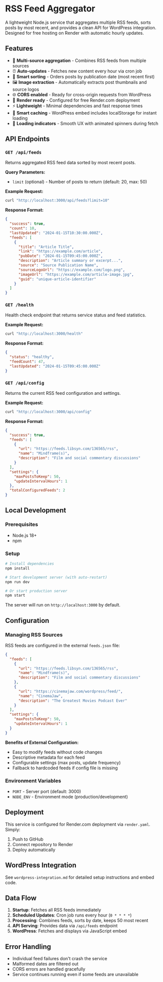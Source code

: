 # RSS Feed Aggregator

A lightweight Node.js service that aggregates multiple RSS feeds, sorts posts by most recent, and provides a clean API for WordPress integration. Designed for free hosting on Render with automatic hourly updates.

## Features

- 📡 **Multi-source aggregation** - Combines RSS feeds from multiple sources
- ⏰ **Auto-updates** - Fetches new content every hour via cron job
- 🔄 **Smart sorting** - Orders posts by publication date (most recent first)
- 🖼️ **Image extraction** - Automatically extracts post thumbnails and source logos
- 🌐 **CORS enabled** - Ready for cross-origin requests from WordPress
- 🚀 **Render ready** - Configured for free Render.com deployment
- ⚡ **Lightweight** - Minimal dependencies and fast response times
- 💾 **Smart caching** - WordPress embed includes localStorage for instant loading
- 🔄 **Loading indicators** - Smooth UX with animated spinners during fetch

## API Endpoints

### `GET /api/feeds`

Returns aggregated RSS feed data sorted by most recent posts.

**Query Parameters:**
- `limit` (optional) - Number of posts to return (default: 20, max: 50)

**Example Request:**
```bash
curl "http://localhost:3000/api/feeds?limit=10"
```

**Response Format:**
```json
{
  "success": true,
  "count": 10,
  "lastUpdated": "2024-01-15T10:30:00.000Z",
  "feeds": [
    {
      "title": "Article Title",
      "link": "https://example.com/article",
      "pubDate": "2024-01-15T09:45:00.000Z",
      "description": "Article summary or excerpt...",
      "source": "Source Publication Name",
      "sourceLogoUrl": "https://example.com/logo.png",
      "imageUrl": "https://example.com/article-image.jpg",
      "guid": "unique-article-identifier"
    }
  ]
}
```

### `GET /health`

Health check endpoint that returns service status and feed statistics.

**Example Request:**
```bash
curl "http://localhost:3000/health"
```

**Response Format:**
```json
{
  "status": "healthy",
  "feedCount": 47,
  "lastUpdated": "2024-01-15T09:45:00.000Z"
}
```

### `GET /api/config`

Returns the current RSS feed configuration and settings.

**Example Request:**
```bash
curl "http://localhost:3000/api/config"
```

**Response Format:**
```json
{
  "success": true,
  "feeds": [
    {
      "url": "https://feeds.libsyn.com/136565/rss",
      "name": "Mindframe(s)",
      "description": "Film and social commentary discussions"
    }
  ],
  "settings": {
    "maxPostsToKeep": 50,
    "updateIntervalHours": 1
  },
  "totalConfiguredFeeds": 2
}
```

## Local Development

### Prerequisites
- Node.js 18+ 
- npm

### Setup
```bash
# Install dependencies
npm install

# Start development server (with auto-restart)
npm run dev

# Or start production server
npm start
```

The server will run on `http://localhost:3000` by default.

## Configuration

### Managing RSS Sources
RSS feeds are configured in the external `feeds.json` file:

```json
{
  "feeds": [
    {
      "url": "https://feeds.libsyn.com/136565/rss",
      "name": "Mindframe(s)",
      "description": "Film and social commentary discussions"
    },
    {
      "url": "https://cinemajaw.com/wordpress/feed/",
      "name": "CinemaJaw",
      "description": "The Greatest Movies Podcast Ever"
    }
  ],
  "settings": {
    "maxPostsToKeep": 50,
    "updateIntervalHours": 1
  }
}
```

**Benefits of External Configuration:**
- Easy to modify feeds without code changes
- Descriptive metadata for each feed
- Configurable settings (max posts, update frequency)
- Fallback to hardcoded feeds if config file is missing

### Environment Variables
- `PORT` - Server port (default: 3000)
- `NODE_ENV` - Environment mode (production/development)

## Deployment

This service is configured for Render.com deployment via `render.yaml`. Simply:

1. Push to GitHub
2. Connect repository to Render
3. Deploy automatically

## WordPress Integration

See `wordpress-integration.md` for detailed setup instructions and embed code.

## Data Flow

1. **Startup**: Fetches all RSS feeds immediately
2. **Scheduled Updates**: Cron job runs every hour (`0 * * * *`)
3. **Processing**: Combines feeds, sorts by date, keeps 50 most recent
4. **API Serving**: Provides data via `/api/feeds` endpoint
5. **WordPress**: Fetches and displays via JavaScript embed

## Error Handling

- Individual feed failures don't crash the service
- Malformed dates are filtered out
- CORS errors are handled gracefully
- Service continues running even if some feeds are unavailable